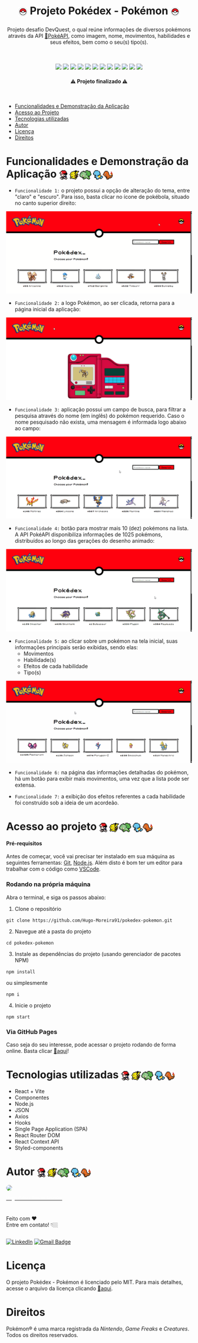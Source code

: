 <div align="center">
    <h1>
        <img src="./docs/media/pokeball-readme.png" alt="Pokébola" width="25" align="center">
        Projeto Pokédex - Pokémon
        <img src="./docs/media/pokeball-readme.png" alt="Pokébola" width="25" align="center">
    </h1>
    <p style="margin-top: 25px;">Projeto desafio DevQuest, o qual reúne informações de diversos pokémons através da API <a href="https://pokeapi.co/" target="_blank">🔗PokéAPI</a>, como imagem, nome, movimentos, habilidades e seus efeitos, bem como o seu(s) tipo(s).</p>
</div>

<p align="center" style="margin-top: 50px;">
    <img src="https://img.shields.io/badge/HTML5-E34F26?logo=html5&logoColor=white">
    <img src="https://img.shields.io/badge/CSS3-1572B6?logo=css3&logoColor=white">
    <img src="https://img.shields.io/badge/JavaScript-F7DF1E?logo=javascript&logoColor=black">
    <img src="https://img.shields.io/badge/React-20232A?logo=react&logoColor=61DAFB">
    <img src="https://img.shields.io/badge/JSON-000000?logo=json&logoColor=white">
    <img src="https://img.shields.io/badge/Node.js-339933?logo=node.js&logoColor=white">
    <img src="https://img.shields.io/badge/npm-CB3837?logo=npm&logoColor=white">
    <img src="https://img.shields.io/badge/GitHub-Pages-222?logo=github&logoColor=white">
    <img src="https://img.shields.io/github/forks/Hugo-Moreira91/pokedex-pokemon">
    <img src="https://img.shields.io/github/stars/Hugo-Moreira91/pokedex-pokemon">
    <img src="https://img.shields.io/github/license/Hugo-Moreira91/pokedex-pokemon">
    <img src="https://img.shields.io/github/last-commit/Hugo-Moreira91/pokedex-pokemon">
</p>

<h4 align="center" style="margin-bottom: 50px;">⚠️ Projeto finalizado ⚠️</h4>

* [Funcionalidades e Demonstração da Aplicação](#funcionalidades-e-demonstração-da-aplicação)
* [Acesso ao Projeto](#acesso-ao-projeto)
* [Tecnologias utilizadas](#tecnologias-utilizadas)
* [Autor](#autor)
* [Licença](#licença)
* [Direitos](#direitos)


# Funcionalidades e Demonstração da Aplicação <img src="./docs/media/ash-and-pokemons.png" style="width: 145px" align="center">

- `Funcionalidade 1:` o projeto possui a opção de alteração do tema, entre "claro" e "escuro". Para isso, basta clicar no ícone de pokébola, situado no canto superior direito:

![Alternando entre o tema "claro" e "escuro" na aplicação](docs/media/pokedex-toggle-theme.gif)

- `Funcionalidade 2:` a logo Pokémon, ao ser clicada, retorna para a página inicial da aplicação:

![Retornando à página inicial através da logo do projeto](docs/media/logo-link-execution.gif)

- `Funcionalidade 3:` aplicação possui um campo de busca, para filtrar a pesquisa através do nome (em inglês) do pokémon requerido. Caso o nome pesquisado não exista, uma mensagem é informada logo abaixo ao campo:

![Demonstração do campo de busca, em caso de retorno ou não do nome pesquisado](docs/media/search-pokemon.gif)

- `Funcionalidade 4:` botão para mostrar mais 10 (dez) pokémons na lista. A API PokéAPI disponibiliza informações de 1025 pokémons, distribuídos ao longo das gerações do desenho animado:

![Exibindo mais pokémons na aplicação, ao clicar no botão correspondente](docs/media/show-more-pokemons.gif)

- `Funcionalidade 5:` ao clicar sobre um pokémon na tela inicial, suas informações principais serão exibidas, sendo elas:
    * Movimentos
    * Habilidade(s)
    * Efeitos de cada habilidade
    * Tipo(s)

![Demonstração das informações detalhadas do pokémon selecionado](docs/media/pokemon-infos.gif)

- `Funcionalidade 6:` na página das informações detalhadas do pokémon, há um botão para exibir mais movimentos, uma vez que a lista pode ser extensa.

- `Funcionalidade 7:` a exibição dos efeitos referentes a cada habilidade foi construído sob a ideia de um acordeão.

# Acesso ao projeto <img src="./docs/media/ash-and-pokemons.png" style="width: 145px" align="center">

#### Pré-requisitos

Antes de começar, você vai precisar ter instalado em sua máquina as seguintes ferramentas:
[Git](https://git-scm.com), [Node.js](https://nodejs.org/en/). 
Além disto é bom ter um editor para trabalhar com o código como [VSCode](https://code.visualstudio.com/).

### Rodando na própria máquina

Abra o terminal, e siga os passos abaixo:

1) Clone o repositório

```
git clone https://github.com/Hugo-Moreira91/pokedex-pokemon.git
```

2) Navegue até a pasta do projeto

```
cd pokedex-pokemon
```

3) Instale as dependências do projeto (usando gerenciador de pacotes NPM)

```
npm install
```

ou simplesmente

```
npm i
```

4) Inicie o projeto

```
npm start
```

### Via GitHub Pages

Caso seja do seu interesse, pode acessar o projeto rodando de forma online. Basta clicar [🔗aqui](https://hugo-moreira91.github.io/pokedex-pokemon/)!

# Tecnologias utilizadas <img src="./docs/media/ash-and-pokemons.png" style="width: 145px" align="center">

* React + Vite
* Componentes
* Node.js
* JSON
* Axios
* Hooks
* Single Page Application (SPA)
* React Router DOM
* React Context API
* Styled-components 

# Autor <img src="./docs/media/ash-and-pokemons.png" style="width: 145px" align="center">

<div style="display: flex; flex-direction: column; align-items: flex-start; justify-content: center; gap: 25px">
    <a href="https://github.com/Hugo-Moreira91">
        <img src="https://avatars.githubusercontent.com/u/129432443?s=400&u=ff3281ddf2cf31d4a71b01d46fcb4d8452398749&v=4" style="border-radius: 50%; width:135px">
        <sub style="display: block; margin-top: 10px; color: #fff;">Hugo César Santos Moreira</sub>
    </a>
    <p>Feito com ❤️</br>Entre em contato! 👇🏼</p>
</div>

[![LinkedIn](https://img.shields.io/badge/LinkedIn-Hugo%20Moreira-blue?style=flat-square&logo=linkedin)](https://www.linkedin.com/in/hugo-c%C3%A9sar-santos-moreira-a10823248/)
[![Gmail Badge](https://img.shields.io/badge/-hugo.cesar91@gmail.com-c14438?style=flat-square&logo=Gmail&logoColor=white&link=mailto:hugo.cesar91@gmail.com)](mailto:hugo.cesar91@gmail.com)

# Licença

<p>O projeto Pokédex - Pokémon é licenciado pelo MIT. Para mais detalhes, acesse o arquivo da licença clicando <a href="./LICENSE">🔗aqui</a>.</p>

# Direitos

<p>Pokémon&reg é uma marca registrada da <i>Nintendo</i>, <i>Game Freaks</i> e <i>Creatures</i>. Todos os direitos reservados.</p>